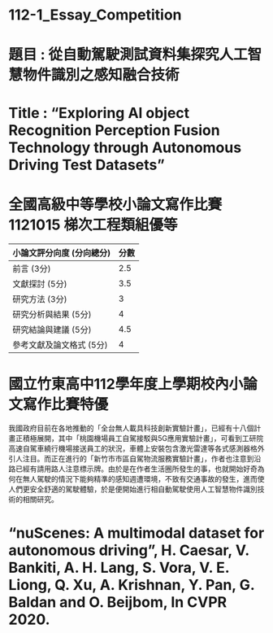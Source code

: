 # 112-1_Essay_Competition
# 題目 : 從自動駕駛測試資料集探究人工智慧物件識別之感知融合技術
# Title : “Exploring Al object Recognition Perception Fusion Technology through Autonomous Driving Test Datasets”

# 全國高級中等學校小論文寫作比賽1121015 梯次工程類組優等

| 小論文評分向度 (分向總分)  | 分數 |
| ----- | -------- |
| 前言 (3分) | 2.5        |
| 文獻探討 (5分) | 3.5       |
| 研究方法 (3分) | 3       |
| 研究分析與結果 (5分) | 4       |
| 研究結論與建議 (5分) | 4.5       |
| 參考文獻及論文格式 (5分) | 4       |

# 國立竹東高中112學年度上學期校內小論文寫作比賽特優

我國政府目前在各地推動的「全台無人載具科技創新實驗計畫」，已經有十八個計畫正積極展開，其中「桃園機場員工自駕接駁與5G應用實驗計畫」，可看到工研院高速自駕車繞行機場接送員工的狀況，車體上安裝包含激光雷達等各式感測器格外引人注目。而正在進行的「新竹市市區自駕物流服務實驗計畫」，作者也注意到沿路已經有請用路人注意標示牌。由於是在作者生活圈所發生的事，也就開始好奇為何在無人駕駛的情況下能夠精準的感知週遭環境，不致有交通事故的發生，進而使人們更安全舒適的駕駛體驗，於是便開始進行相自動駕駛使用人工智慧物件識別技術的相關研究。



# “nuScenes: A multimodal dataset for autonomous driving”, H. Caesar, V. Bankiti, A. H. Lang, S. Vora, V. E. Liong, Q. Xu, A. Krishnan, Y. Pan, G. Baldan and O. Beijbom, In CVPR 2020. 
